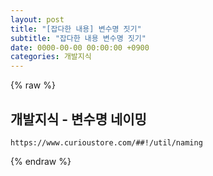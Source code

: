 ```yaml
---  
layout: post  
title: "[잡다한 내용] 변수명 짓기"  
subtitle: "잡다한 내용 변수명 짓기"  
date: 0000-00-00 00:00:00 +0900  
categories: 개발지식  
---  
```

{% raw %}  
## 개발지식 - 변수명 네이밍  
	https://www.curioustore.com/##!/util/naming  
{% endraw %}